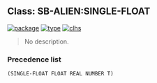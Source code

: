 ## Class: SB-ALIEN:SINGLE-FLOAT
[![package](https://img.shields.io/badge/Package-SB--ALIEN-5f9ea0.svg?style=social&colorA=999999)](../) [![type](https://img.shields.io/badge/Type-Class-5f9ea0.svg?style=social&colorA=999999)](../#class) [![clhs](https://img.shields.io/badge/CLHS-SINGLE--FLOAT-5f9ea0.svg?style=social&colorA=999999)](http://www.lispworks.com/documentation/HyperSpec/Body/t_short_.htm) 

> No description.

### Precedence list
```
(SINGLE-FLOAT FLOAT REAL NUMBER T)
```
